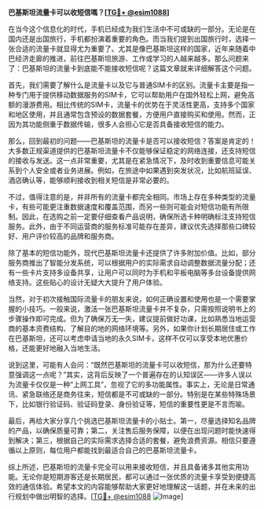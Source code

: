 **巴基斯坦流量卡可以收短信嗎？[[TG💪+ @esim1088](https://t.me/s/esim1088)]**

在当今这个信息化的时代，手机已经成为我们生活中不可或缺的一部分。无论是在国内还是出国旅行，手机都扮演着重要的角色。而当我们提到出国旅行时，选择一张合适的流量卡就显得尤为重要了。尤其是像巴基斯坦这样的国家，近年来随着中巴经济走廊的推进，前往巴基斯坦旅游、工作或学习的人越来越多。那么问题来了：巴基斯坦的流量卡到底能不能接收短信呢？这篇文章就来详细解答这个问题。

首先，我们需要了解什么是流量卡以及它与普通SIM卡的区别。流量卡主要是指一种专门用于提供移动数据服务的SIM卡，它可以帮助用户在国外轻松上网，避免高额的漫游费用。相比传统的SIM卡，流量卡的优势在于灵活性更高，支持多个国家和地区使用，并且通常包含预设的数据套餐，方便用户直接购买和使用。然而，正因为其功能侧重于数据传输，很多人会担心它是否具备接收短信的能力。

那么，回到最初的问题——巴基斯坦的流量卡是否可以接收短信？答案是肯定的！大多数正规渠道提供的巴基斯坦流量卡不仅能够保证稳定的网络连接，还支持短信的接收与发送。这一点非常重要，尤其是在紧急情况下，及时收到重要信息可能关系到个人安全或者业务进展。例如，在旅途中如果遇到突发状况，比如航班延误、酒店确认等，能够顺利接收到相关短信是非常必要的。

不过，值得注意的是，并非所有的流量卡都完全相同。市场上存在多种类型的流量卡，有些可能更注重数据速度和覆盖范围，而另一些则可能会对短信功能有所限制。因此，在选购之前一定要仔细查看产品说明，确保所选卡种明确标注支持短信服务。此外，由于不同运营商的服务标准可能存在差异，建议优先选择那些口碑较好、用户评价较高的品牌和服务商。

除了基本的短信功能外，现代巴基斯坦流量卡还提供了许多附加价值。比如，部分服务商推出了智能分发系统，可以根据用户的实际需求自动调整数据流量分配；还有一些卡片支持多设备共享，让用户可以同时为手机和平板电脑等多台设备提供网络支持。这些贴心的设计无疑大大提升了用户体验。

当然，对于初次接触国际流量卡的朋友来说，如何正确设置和使用也是一个需要掌握的小技巧。一般来说，激活一张巴基斯坦流量卡并不复杂，只需按照说明书上的步骤操作即可完成。但为了确保万无一失，建议提前做好功课，比如熟悉当地运营商的基本资费结构、了解目的地的网络环境等。另外，如果你计划长期居住或工作在巴基斯坦，还可以考虑申请当地的永久SIM卡，这样不仅可以享受本地优惠价格，还能更好地融入当地生活。

说到这里，可能有人会问：“既然巴基斯坦的流量卡可以收短信，那为什么还要特意强调这一点呢？”其实，这背后反映了一个普遍存在的认知误区——许多人误以为流量卡仅仅是一种“上网工具”，忽视了它的多功能属性。事实上，无论是日常通讯、紧急联络还是商务往来，短信都是不可或缺的一部分。特别是在某些特殊场景下，比如银行验证码、验证码登录、身份验证等，短信的重要性更是不言而喻。

最后，再给大家分享几个挑选巴基斯坦流量卡的小贴士。第一，尽量选择知名品牌的产品，以确保质量可靠；第二，关注售后服务保障，以便在出现问题时能快速得到解决；第三，根据自己的实际需求选择合适的套餐，避免浪费资源。相信只要遵循以上原则，每位用户都能找到最适合自己的巴基斯坦流量卡。

综上所述，巴基斯坦的流量卡完全可以用来接收短信，并且具备诸多其他实用功能。无论你是短期游客还是长期居民，都可以通过一张优质的流量卡享受到便捷高效的通信体验。希望本文的内容能够帮助大家更好地理解这一话题，并在未来的出行规划中做出明智的选择。[[TG💪+ @esim1088](https://t.me/s/esim1088) ![Image](https://i.postimg.cc/4NQfJmqS/Snipaste-2025-05-13-00-14-12.png)]